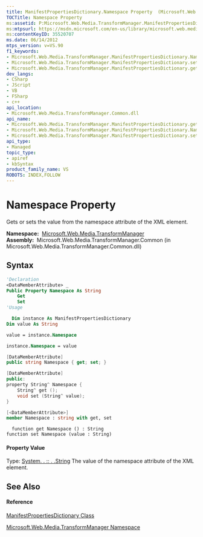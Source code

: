 ```yaml
---
title: ManifestPropertiesDictionary.Namespace Property  (Microsoft.Web.Media.TransformManager)
TOCTitle: Namespace Property
ms:assetid: P:Microsoft.Web.Media.TransformManager.ManifestPropertiesDictionary.Namespace
ms:mtpsurl: https://msdn.microsoft.com/en-us/library/microsoft.web.media.transformmanager.manifestpropertiesdictionary.namespace(v=VS.90)
ms:contentKeyID: 35520707
ms.date: 06/14/2012
mtps_version: v=VS.90
f1_keywords:
- Microsoft.Web.Media.TransformManager.ManifestPropertiesDictionary.Namespace
- Microsoft.Web.Media.TransformManager.ManifestPropertiesDictionary.set_Namespace
- Microsoft.Web.Media.TransformManager.ManifestPropertiesDictionary.get_Namespace
dev_langs:
- CSharp
- JScript
- VB
- FSharp
- c++
api_location:
- Microsoft.Web.Media.TransformManager.Common.dll
api_name:
- Microsoft.Web.Media.TransformManager.ManifestPropertiesDictionary.get_Namespace
- Microsoft.Web.Media.TransformManager.ManifestPropertiesDictionary.Namespace
- Microsoft.Web.Media.TransformManager.ManifestPropertiesDictionary.set_Namespace
api_type:
- Managed
topic_type:
- apiref
- kbSyntax
product_family_name: VS
ROBOTS: INDEX,FOLLOW
---
```


# Namespace Property

Gets or sets the value from the namespace attribute of the XML element.

**Namespace:**  [Microsoft.Web.Media.TransformManager](microsoft-web-media-transformmanager-namespace.md)  
**Assembly:**  Microsoft.Web.Media.TransformManager.Common (in Microsoft.Web.Media.TransformManager.Common.dll)

## Syntax

``` vb
'Declaration
<DataMemberAttribute> _
Public Property Namespace As String
    Get
    Set
'Usage

  Dim instance As ManifestPropertiesDictionary
Dim value As String

value = instance.Namespace

instance.Namespace = value
```

``` csharp
[DataMemberAttribute]
public string Namespace { get; set; }
```

``` c++
[DataMemberAttribute]
public:
property String^ Namespace {
    String^ get ();
    void set (String^ value);
}
```

``` fsharp
[<DataMemberAttribute>]
member Namespace : string with get, set
```

``` jscript
  function get Namespace () : String
function set Namespace (value : String)
```

#### Property Value

Type: [System. . :: . .String](https://msdn.microsoft.com/en-us/library/s1wwdcbf\(v=vs.90\))  
The value of the namespace attribute of the XML element.  

## See Also

#### Reference

[ManifestPropertiesDictionary Class](manifestpropertiesdictionary-class-microsoft-web-media-transformmanager.md)

[Microsoft.Web.Media.TransformManager Namespace](microsoft-web-media-transformmanager-namespace.md)

